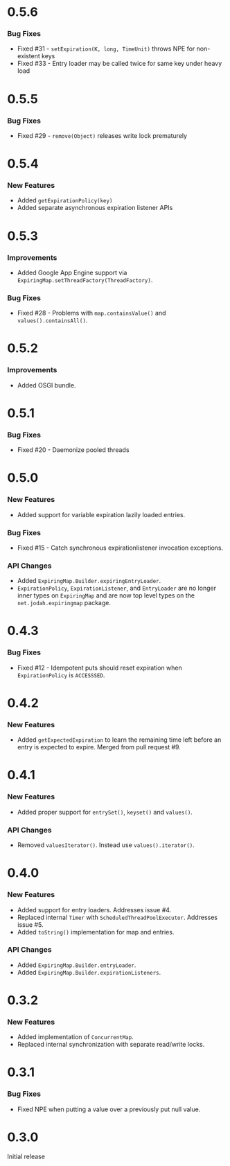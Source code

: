 # 0.5.6

### Bug Fixes

* Fixed #31 - `setExpiration(K, long, TimeUnit)` throws NPE for non-existent keys
* Fixed #33 - Entry loader may be called twice for same key under heavy load

# 0.5.5

### Bug Fixes

* Fixed #29 - `remove(Object)` releases write lock prematurely

# 0.5.4

### New Features

* Added `getExpirationPolicy(key)`
* Added separate asynchronous expiration listener APIs

# 0.5.3

### Improvements

* Added Google App Engine support via `ExpiringMap.setThreadFactory(ThreadFactory)`.

### Bug Fixes

* Fixed #28 - Problems with `map.containsValue()` and `values().containsAll()`.

# 0.5.2

### Improvements

* Added OSGI bundle.

# 0.5.1

### Bug Fixes

* Fixed #20 - Daemonize pooled threads

# 0.5.0

### New Features

* Added support for variable expiration lazily loaded entries.

### Bug Fixes

* Fixed #15 - Catch synchronous expirationlistener invocation exceptions.

### API Changes

* Added `ExpiringMap.Builder.expiringEntryLoader`.
* `ExpirationPolicy`, `ExpirationListener`, and `EntryLoader` are no longer inner types on `ExpiringMap` and are now top level types on the `net.jodah.expiringmap` package.

# 0.4.3

### Bug Fixes

* Fixed #12 - Idempotent puts should reset expiration when `ExpirationPolicy` is `ACCESSSED`.

# 0.4.2

### New Features

* Added `getExpectedExpiration` to learn the remaining time left before an entry is expected to expire. Merged from pull request #9.

# 0.4.1

### New Features

* Added proper support for `entrySet()`, `keyset()` and `values()`.

### API Changes

* Removed `valuesIterator()`. Instead use `values().iterator()`.

# 0.4.0

### New Features

* Added support for entry loaders. Addresses issue #4.
* Replaced internal `Timer` with `ScheduledThreadPoolExecutor`. Addresses issue #5.
* Added `toString()` implementation for map and entries.

### API Changes

* Added `ExpiringMap.Builder.entryLoader`.
* Added `ExpiringMap.Builder.expirationListeners`.

# 0.3.2

### New Features

* Added implementation of `ConcurrentMap`.
* Replaced internal synchronization with separate read/write locks.
  
# 0.3.1

### Bug Fixes

* Fixed NPE when putting a value over a previously put null value.

# 0.3.0
Initial release